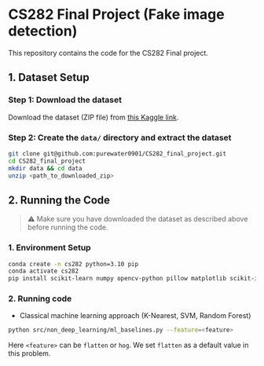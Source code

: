 # CS282 Final Project (Fake image detection)

This repository contains the code for the CS282 Final project.

## 1. Dataset Setup

### Step 1: Download the dataset

Download the dataset (ZIP file) from [this Kaggle link](https://www.kaggle.com/datasets/katsuyamucb/madde-dataset).

### Step 2: Create the `data/` directory and extract the dataset

```bash
git clone git@github.com:purewater0901/CS282_final_project.git
cd CS282_final_project
mkdir data && cd data
unzip <path_to_downloaded_zip>
```

## 2. Running the Code

> ⚠️ Make sure you have downloaded the dataset as described above before running the code.

### 1. Environment Setup

```bash
conda create -n cs282 python=3.10 pip
conda activate cs282
pip install scikit-learn numpy opencv-python pillow matplotlib scikit-image
```

### 2. Running code

- Classical machine learning approach (K-Nearest, SVM, Random Forest)

```bash
python src/non_deep_learning/ml_baselines.py --feature=<feature>
```

Here `<feature>` can be `flatten` or `hog`. We set `flatten` as a default value in this problem.
